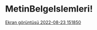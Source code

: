 # MetinBelgeIslemleri!
[Ekran görüntüsü 2022-08-23 151850](https://user-images.githubusercontent.com/73031908/186156409-6a301762-702f-43ea-bb99-1fd5dc387938.png)

